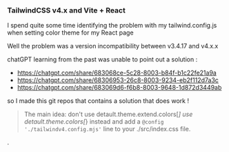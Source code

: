 ### TailwindCSS v4.x and Vite + React

I spend quite some time identifying the problem with my tailwind.config.js 
when setting color theme for my React page

Well the problem was a version incompatibility between v3.4.17 and v4.x.x

chatGPT learning from the past was unable to point out a solution :
 - <https://chatgpt.com/share/683068ce-5c28-8003-b84f-b1c22fe21a9a>
 - <https://chatgpt.com/share/68306953-26c8-8003-9234-eb2f112d7a3c>
 - <https://chatgpt.com/share/683069d6-f6b8-8003-9648-1d872d3449ab>

so I made this git repos that contains a solution that does work !

> The main idea:
 don't use detault.theme.extend.colors[*]
 use detault.theme.colors[*} instead
 and add a ``@config './tailwindv4.config.mjs'`` line to your ./src/index.css file.
 
 
.
 
 
